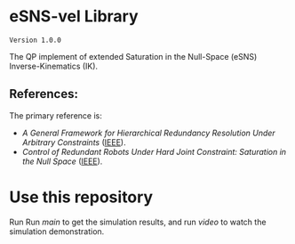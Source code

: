 # eSNS-vel Library
`Version 1.0.0`

The QP implement of extended Saturation in the Null-Space (eSNS) Inverse-Kinematics (IK).

## References:

The primary reference is:
- *A General Framework for Hierarchical Redundancy Resolution Under Arbitrary Constraints*
([IEEE](https://ieeexplore.ieee.org/abstract/document/10008952)).
- *Control of Redundant Robots Under Hard Joint Constraint: Saturation in the Null Space*
([IEEE](https://ieeexplore.ieee.org/document/7097068/)).


# Use this repository
Run Run *main* to get the simulation results, and run *video* to watch the simulation demonstration.




